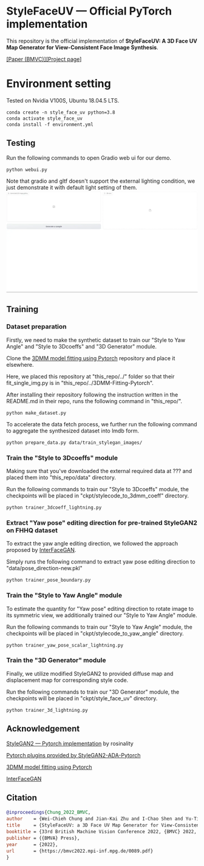 <!-- ![]() -->
# StyleFaceUV &mdash; Official PyTorch implementation
This repository is the official implementation of **StyleFaceUV: A 3D Face UV Map Generator for View-Consistent Face Image Synthesis**.

[[Paper (BMVC)]](https://bmvc2022.mpi-inf.mpg.de/0089.pdf)[[Project page]](https://bmvc2022.mpi-inf.mpg.de/89/)

# Environment setting
Tested on Nvidia V100S, Ubuntu 18.04.5 LTS.

```
conda create -n style_face_uv python=3.8
conda activate style_face_uv
conda install -f environment.yml
```

## Testing
Run the following commands to open Gradio web ui for our demo.

```
python webui.py
```

Note that gradio and gltf doesn't support the external lighting condition, we just demonstrate it with default light setting of them.
![](demo/demo.webp)

## Training
### Dataset preparation
Firstly, we need to make the synthetic dataset to train our "Style to Yaw Angle" and "Style to 3Dcoeffs" and "3D Generator" module.

Clone the [3DMM model fitting using Pytorch](https://github.com/ascust/3DMM-Fitting-Pytorch) repository and place it elsewhere.

Here, we placed this repository at "this_repo/../" folder so that their fit_single_img.py is in "this_repo/../3DMM-Fitting-Pytorch".

After installing their repository following the instruction written in the README.md in their repo, runs the following command in "this_repo/".

```
python make_dataset.py
```

To accelerate the data fetch process, we further run the following command to aggregate the synthesized dataset into lmdb form.

```
python prepare_data.py data/train_stylegan_images/
```

### Train the "Style to 3Dcoeffs" module
Making sure that you've downloaded the external required data at ??? and placed them into "this_repo/data" directory.

Run the following commands to train our "Style to 3Dcoeffs" module, the checkpoints will be placed in "ckpt/stylecode_to_3dmm_coeff" directory.

```
python trainer_3dcoeff_lightning.py
```

### Extract "Yaw pose" editing direction for pre-trained StyleGAN2 on FHHQ dataset
To extract the yaw angle editing direction, we followed the approach proposed by [InterFaceGAN](https://github.com/genforce/interfacegan).

Simply runs the following command to extract yaw pose editing direction to "data/pose_direction-new.pkl"

```
python trainer_pose_boundary.py
```

### Train the "Style to Yaw Angle" module
To estimate the quantity for "Yaw pose" editing direction to rotate image to its symmetric view, we additionally trained our "Style to Yaw Angle" module.

Run the following commands to train our "Style to Yaw Angle" module, the checkpoints will be placed in "ckpt/stylecode_to_yaw_angle" directory.

```
python trainer_yaw_pose_scalar_lightning.py
```

### Train the "3D Generator" module
Finally, we utilize modified StyleGAN2 to provided diffuse map and displacement map for corresponding style code.

Run the following commands to train our "3D Generator" module, the checkpoints will be placed in "ckpt/style_face_uv" directory.

```
python trainer_3d_lightning.py
```

## Acknowledgement
[StyleGAN2 &mdash; Pytorch implementation](https://github.com/rosinality/stylegan2-pytorch) by rosinality

[Pytorch plugins provided by StyleGAN2-ADA-Pytorch](https://github.com/NVlabs/stylegan2-ada-pytorch)

[3DMM model fitting using Pytorch](https://github.com/ascust/3DMM-Fitting-Pytorch)

[InterFaceGAN](https://github.com/genforce/interfacegan)

## Citation

```bibtex
@inproceedings{Chung_2022_BMVC,
author    = {Wei-Chieh Chung and Jian-Kai Zhu and I-Chao Shen and Yu-Ting Wu and Yung-Yu Chuang},
title     = {StyleFaceUV: a 3D Face UV Map Generator for View-Consistent Face Image Synthesis},
booktitle = {33rd British Machine Vision Conference 2022, {BMVC} 2022, London, UK, November 21-24, 2022},
publisher = {{BMVA} Press},
year      = {2022},
url       = {https://bmvc2022.mpi-inf.mpg.de/0089.pdf}
}
```
